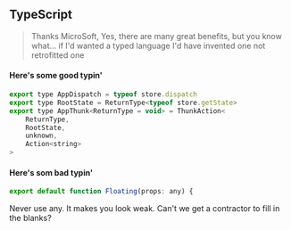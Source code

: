 ## TypeScript

> Thanks MicroSoft, Yes, there are many great benefits, but you know what... if I'd wanted a typed language I'd have invented one not retrofitted one

#### Here's some good typin'

```javascript
export type AppDispatch = typeof store.dispatch
export type RootState = ReturnType<typeof store.getState>
export type AppThunk<ReturnType = void> = ThunkAction<
    ReturnType,
    RootState,
    unknown,
    Action<string>
>
```

#### Here's som bad typin'

```javascript
export default function Floating(props: any) {
```

Never use any. It makes you look weak. Can't we get a contractor to fill in the blanks?
